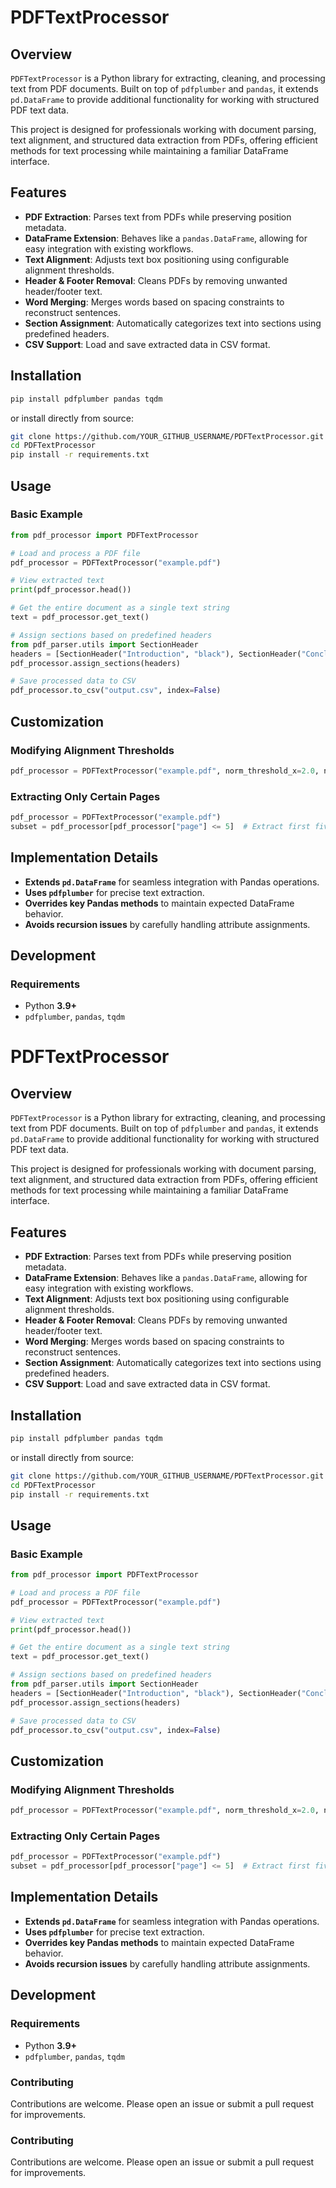 # **PDFTextProcessor**

## **Overview**  
`PDFTextProcessor` is a Python library for extracting, cleaning, and processing text from PDF documents. Built on top of `pdfplumber` and `pandas`, it extends `pd.DataFrame` to provide additional functionality for working with structured PDF text data.  

This project is designed for professionals working with document parsing, text alignment, and structured data extraction from PDFs, offering efficient methods for text processing while maintaining a familiar DataFrame interface.  

## **Features**  
- **PDF Extraction**: Parses text from PDFs while preserving position metadata.  
- **DataFrame Extension**: Behaves like a `pandas.DataFrame`, allowing for easy integration with existing workflows.  
- **Text Alignment**: Adjusts text box positioning using configurable alignment thresholds.  
- **Header & Footer Removal**: Cleans PDFs by removing unwanted header/footer text.  
- **Word Merging**: Merges words based on spacing constraints to reconstruct sentences.  
- **Section Assignment**: Automatically categorizes text into sections using predefined headers.  
- **CSV Support**: Load and save extracted data in CSV format.  

## **Installation**  
```bash
pip install pdfplumber pandas tqdm
```
or install directly from source:  
```bash
git clone https://github.com/YOUR_GITHUB_USERNAME/PDFTextProcessor.git
cd PDFTextProcessor
pip install -r requirements.txt
```

## **Usage**  
### **Basic Example**  
```python
from pdf_processor import PDFTextProcessor

# Load and process a PDF file
pdf_processor = PDFTextProcessor("example.pdf")

# View extracted text
print(pdf_processor.head())

# Get the entire document as a single text string
text = pdf_processor.get_text()

# Assign sections based on predefined headers
from pdf_parser.utils import SectionHeader
headers = [SectionHeader("Introduction", "black"), SectionHeader("Conclusion", "blue")]
pdf_processor.assign_sections(headers)

# Save processed data to CSV
pdf_processor.to_csv("output.csv", index=False)
```

## **Customization**  
### **Modifying Alignment Thresholds**  
```python
pdf_processor = PDFTextProcessor("example.pdf", norm_threshold_x=2.0, norm_threshold_y=1.0)
```
### **Extracting Only Certain Pages**  
```python
pdf_processor = PDFTextProcessor("example.pdf")
subset = pdf_processor[pdf_processor["page"] <= 5]  # Extract first five pages
```

## **Implementation Details**  
- **Extends `pd.DataFrame`** for seamless integration with Pandas operations.  
- **Uses `pdfplumber`** for precise text extraction.  
- **Overrides key Pandas methods** to maintain expected DataFrame behavior.  
- **Avoids recursion issues** by carefully handling attribute assignments.  

## **Development**  
### **Requirements**  
- Python **3.9+**  
- `pdfplumber`, `pandas`, `tqdm`  
# **PDFTextProcessor**

## **Overview**  
`PDFTextProcessor` is a Python library for extracting, cleaning, and processing text from PDF documents. Built on top of `pdfplumber` and `pandas`, it extends `pd.DataFrame` to provide additional functionality for working with structured PDF text data.  

This project is designed for professionals working with document parsing, text alignment, and structured data extraction from PDFs, offering efficient methods for text processing while maintaining a familiar DataFrame interface.  

## **Features**  
- **PDF Extraction**: Parses text from PDFs while preserving position metadata.  
- **DataFrame Extension**: Behaves like a `pandas.DataFrame`, allowing for easy integration with existing workflows.  
- **Text Alignment**: Adjusts text box positioning using configurable alignment thresholds.  
- **Header & Footer Removal**: Cleans PDFs by removing unwanted header/footer text.  
- **Word Merging**: Merges words based on spacing constraints to reconstruct sentences.  
- **Section Assignment**: Automatically categorizes text into sections using predefined headers.  
- **CSV Support**: Load and save extracted data in CSV format.  

## **Installation**  
```bash
pip install pdfplumber pandas tqdm
```
or install directly from source:  
```bash
git clone https://github.com/YOUR_GITHUB_USERNAME/PDFTextProcessor.git
cd PDFTextProcessor
pip install -r requirements.txt
```

## **Usage**  
### **Basic Example**  
```python
from pdf_processor import PDFTextProcessor

# Load and process a PDF file
pdf_processor = PDFTextProcessor("example.pdf")

# View extracted text
print(pdf_processor.head())

# Get the entire document as a single text string
text = pdf_processor.get_text()

# Assign sections based on predefined headers
from pdf_parser.utils import SectionHeader
headers = [SectionHeader("Introduction", "black"), SectionHeader("Conclusion", "blue")]
pdf_processor.assign_sections(headers)

# Save processed data to CSV
pdf_processor.to_csv("output.csv", index=False)
```

## **Customization**  
### **Modifying Alignment Thresholds**  
```python
pdf_processor = PDFTextProcessor("example.pdf", norm_threshold_x=2.0, norm_threshold_y=1.0)
```
### **Extracting Only Certain Pages**  
```python
pdf_processor = PDFTextProcessor("example.pdf")
subset = pdf_processor[pdf_processor["page"] <= 5]  # Extract first five pages
```

## **Implementation Details**  
- **Extends `pd.DataFrame`** for seamless integration with Pandas operations.  
- **Uses `pdfplumber`** for precise text extraction.  
- **Overrides key Pandas methods** to maintain expected DataFrame behavior.  
- **Avoids recursion issues** by carefully handling attribute assignments.  

## **Development**  
### **Requirements**  
- Python **3.9+**  
- `pdfplumber`, `pandas`, `tqdm`

### **Contributing**  
Contributions are welcome. Please open an issue or submit a pull request for improvements.  



### **Contributing**  
Contributions are welcome. Please open an issue or submit a pull request for improvements.